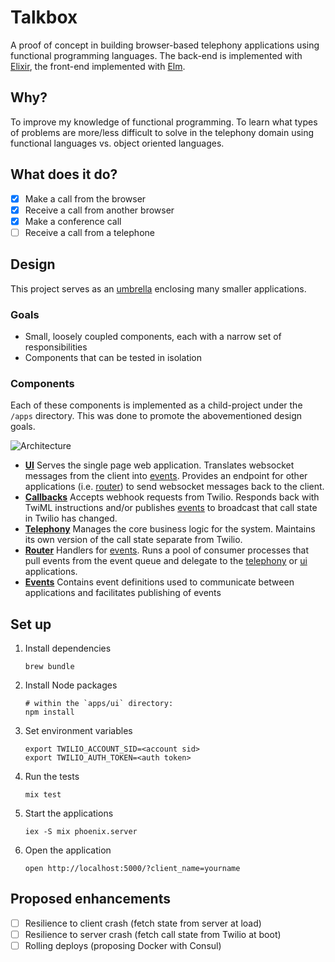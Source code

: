 # Talkbox

A proof of concept in building browser-based telephony applications using functional programming languages. The back-end is implemented with [Elixir](http://elixir-lang.org/), the front-end implemented with [Elm](http://elm-lang.org/).

## Why?

To improve my knowledge of functional programming. To learn what types of problems are more/less difficult to solve in the telephony domain using functional languages vs. object oriented languages.

## What does it do?

- [x] Make a call from the browser
- [x] Receive a call from another browser
- [x] Make a conference call
- [ ] Receive a call from a telephone

## Design

This project serves as an [umbrella](https://elixirschool.com/lessons/advanced/umbrella-projects/) enclosing many smaller applications.

### Goals

- Small, loosely coupled components, each with a narrow set of responsibilities
- Components that can be tested in isolation

### Components

Each of these components is implemented as a child-project under the `/apps` directory. This was done to promote the abovementioned design goals.

![Architecture](images/Talkbox.png)

- **[UI](apps/ui)** Serves the single page web application. Translates websocket messages from the client into [events](apps/events). Provides an endpoint for other applications (i.e. [router](apps/router)) to send websocket messages back to the client.
- **[Callbacks](apps/callbacks)** Accepts webhook requests from Twilio. Responds back with TwiML instructions and/or publishes [events](apps/events) to broadcast that call state in Twilio has changed.
- **[Telephony](apps/telephony)** Manages the core business logic for the system. Maintains its own version of the call state separate from Twilio.
- **[Router](apps/router)** Handlers for [events](apps/events). Runs a pool of consumer processes that pull events from the event queue and delegate to the [telephony](apps/telephony) or [ui](apps/ui) applications.
- **[Events](apps/events)** Contains event definitions used to communicate between applications and facilitates publishing of events

## Set up

1. Install dependencies

    ```
    brew bundle
    ```
    
1. Install Node packages

    ```
    # within the `apps/ui` directory:
    npm install
    ```

1. Set environment variables

    ```
    export TWILIO_ACCOUNT_SID=<account sid>
    export TWILIO_AUTH_TOKEN=<auth token>
    ```

1. Run the tests

    ```
    mix test
    ```

1. Start the applications

    ```
    iex -S mix phoenix.server
    ```

1. Open the application

    ```
    open http://localhost:5000/?client_name=yourname
    ```

## Proposed enhancements

- [ ] Resilience to client crash (fetch state from server at load)
- [ ] Resilience to server crash (fetch call state from Twilio at boot)
- [ ] Rolling deploys (proposing Docker with Consul)

